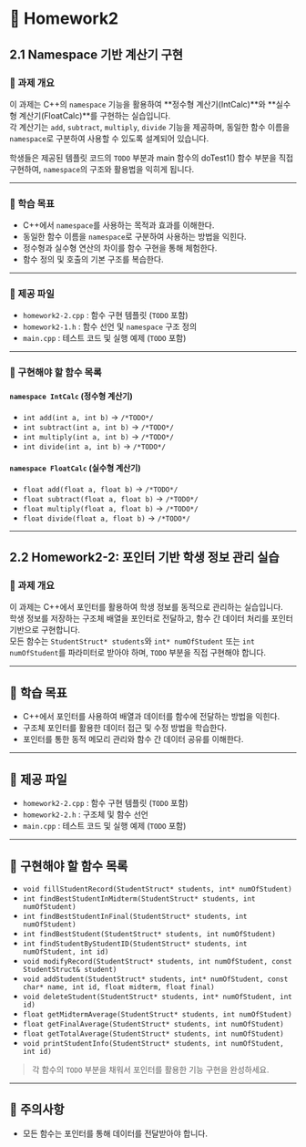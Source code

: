 # 📘 Homework2

## 2.1 Namespace 기반 계산기 구현

### 📝 과제 개요

이 과제는 C++의 `namespace` 기능을 활용하여 **정수형 계산기(IntCalc)**와 **실수형 계산기(FloatCalc)**를 구현하는 실습입니다.  
각 계산기는 `add`, `subtract`, `multiply`, `divide` 기능을 제공하며, 동일한 함수 이름을 `namespace`로 구분하여 사용할 수 있도록 설계되어 있습니다.

학생들은 제공된 템플릿 코드의 `TODO` 부분과 main 함수의 doTest1() 함수 부분을 직접 구현하여, `namespace`의 구조와 활용법을 익히게 됩니다.

---

### 🎯 학습 목표

- C++에서 `namespace`를 사용하는 목적과 효과를 이해한다.
- 동일한 함수 이름을 `namespace`로 구분하여 사용하는 방법을 익힌다.
- 정수형과 실수형 연산의 차이를 함수 구현을 통해 체험한다.
- 함수 정의 및 호출의 기본 구조를 복습한다.

---

### 📂 제공 파일

- `homework2-2.cpp` : 함수 구현 템플릿 (`TODO` 포함)
- `homework2-1.h` : 함수 선언 및 `namespace` 구조 정의
- `main.cpp` : 테스트 코드 및 실행 예제 (`TODO` 포함)

---

### 🔧 구현해야 할 함수 목록

#### `namespace IntCalc` (정수형 계산기)
- `int add(int a, int b)`  → `/*TODO*/`
- `int subtract(int a, int b)`  → `/*TODO*/`
- `int multiply(int a, int b)`  → `/*TODO*/`
- `int divide(int a, int b)`  → `/*TODO*/`

#### `namespace FloatCalc` (실수형 계산기)
- `float add(float a, float b)`  → `/*TODO*/`
- `float subtract(float a, float b)`  → `/*TODO*/`
- `float multiply(float a, float b)`  → `/*TODO*/`
- `float divide(float a, float b)`  → `/*TODO*/`

---

## 2.2 Homework2-2: 포인터 기반 학생 정보 관리 실습

### 📝 과제 개요

이 과제는 C++에서 포인터를 활용하여 학생 정보를 동적으로 관리하는 실습입니다.  
학생 정보를 저장하는 구조체 배열을 포인터로 전달하고, 함수 간 데이터 처리를 포인터 기반으로 구현합니다.  
모든 함수는 `StudentStruct* students`와 `int* numOfStudent` 또는 `int numOfStudent`를 파라미터로 받아야 하며, `TODO` 부분을 직접 구현해야 합니다.

---

## 🎯 학습 목표

- C++에서 포인터를 사용하여 배열과 데이터를 함수에 전달하는 방법을 익힌다.
- 구조체 포인터를 활용한 데이터 접근 및 수정 방법을 학습한다.
- 포인터를 통한 동적 메모리 관리와 함수 간 데이터 공유를 이해한다.

---

## 📂 제공 파일

- `homework2-2.cpp` : 함수 구현 템플릿 (`TODO` 포함)
- `homework2-2.h` : 구조체 및 함수 선언
- `main.cpp` : 테스트 코드 및 실행 예제 (`TODO` 포함)

---

## 🔧 구현해야 할 함수 목록

- `void fillStudentRecord(StudentStruct* students, int* numOfStudent)`
- `int findBestStudentInMidterm(StudentStruct* students, int numOfStudent)`
- `int findBestStudentInFinal(StudentStruct* students, int numOfStudent)`
- `int findBestStudent(StudentStruct* students, int numOfStudent)`
- `int findStudentByStudentID(StudentStruct* students, int numOfStudent, int id)`
- `void modifyRecord(StudentStruct* students, int numOfStudent, const StudentStruct& student)`
- `void addStudent(StudentStruct* students, int* numOfStudent, const char* name, int id, float midterm, float final)`
- `void deleteStudent(StudentStruct* students, int* numOfStudent, int id)`
- `float getMidtermAverage(StudentStruct* students, int numOfStudent)`
- `float getFinalAverage(StudentStruct* students, int numOfStudent)`
- `float getTotalAverage(StudentStruct* students, int numOfStudent)`
- `void printStudentInfo(StudentStruct* students, int numOfStudent, int id)`

> 각 함수의 `TODO` 부분을 채워서 포인터를 활용한 기능 구현을 완성하세요.

---

## 📌 주의사항

- 모든 함수는 포인터를 통해 데이터를 전달받아야 합니다.

